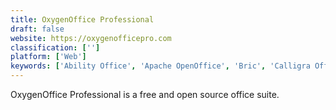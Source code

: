 ```yaml
---
title: OxygenOffice Professional
draft: false 
website: https://oxygenofficepro.com
classification: ['']
platform: ['Web']
keywords: ['Ability Office', 'Apache OpenOffice', 'Bric', 'Calligra Office', 'ConceptDraw Office', 'EuroOffice', 'GNOME Office', 'Go-oo', 'LibreOffice', 'LibreOffice - Writer', 'Microsoft Office', 'MobiSystems OfficeSuite', 'Polaris Office', 'Smallpdf', 'SoftMaker Office', 'WPS Office', 'WeCompress', 'WordPerfect Office', 'Zoho Docs']
---
```

OxygenOffice Professional is a free and open source office suite.